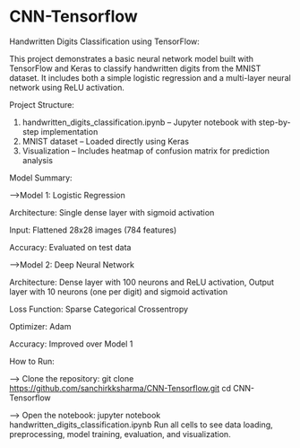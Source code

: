 # CNN-Tensorflow
Handwritten Digits Classification using TensorFlow:

This project demonstrates a basic neural network model built with TensorFlow and Keras to classify handwritten digits from the MNIST dataset. It includes both a simple logistic regression and a multi-layer neural network using ReLU activation.

Project Structure:
1. handwritten_digits_classification.ipynb – Jupyter notebook with step-by-step implementation
2. MNIST dataset – Loaded directly using Keras
3. Visualization – Includes heatmap of confusion matrix for prediction analysis

Model Summary:

-->Model 1: Logistic Regression

Architecture: Single dense layer with sigmoid activation

Input: Flattened 28x28 images (784 features)

Accuracy: Evaluated on test data

-->Model 2: Deep Neural Network

Architecture: Dense layer with 100 neurons and ReLU activation, Output layer with 10 neurons (one per digit) and sigmoid activation

Loss Function: Sparse Categorical Crossentropy

Optimizer: Adam

Accuracy: Improved over Model 1

How to Run:

--> Clone the repository:
git clone https://github.com/sanchirkksharma/CNN-Tensorflow.git
cd CNN-Tensorflow

--> Open the notebook:
jupyter notebook handwritten_digits_classification.ipynb
Run all cells to see data loading, preprocessing, model training, evaluation, and visualization.

